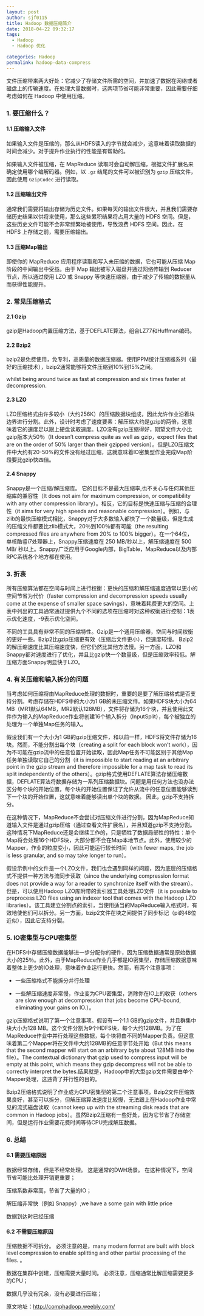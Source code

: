 ```yaml
---
layout: post
author: sjf0115
title: Hadoop 数据压缩简介
date: 2018-04-22 09:32:17
tags:
  - Hadoop
  - Hadoop 优化

categories: Hadoop
permalink: hadoop-data-compress
---
```


文件压缩带来两大好处：它减少了存储文件所需的空间，并加速了数据在网络或者磁盘上的传输速度。在处理大量数据时，这两项节省可能非常重要，因此需要仔细考虑如何在 Hadoop 中使用压缩。

### 1. 要压缩什么？

#### 1.1 压缩输入文件

如果输入文件是压缩的，那么从HDFS读入的字节就会减少，这意味着读取数据的时间会减少。对于提升作业执行的性能是有帮助的。

如果输入文件被压缩，在 MapReduce 读取时会自动解压缩，根据文件扩展名来确定使用哪个编解码器。例如，以 `.gz` 结尾的文件可以被识别为 `gzip` 压缩文件，因此使用 `GzipCodec` 进行读取。

#### 1.2 压缩输出文件

通常我们需要将输出存储为历史文件。如果每天的输出文件很大，并且我们需要存储历史结果以供将来使用，那么这些累积结果将占用大量的 HDFS 空间。但是，这些历史文件可能不会非常频繁地被使用，导致浪费 HDFS 空间。因此，在 HDFS 上存储之前，需要压缩输出。

#### 1.3 压缩Map输出

即使你的 MapReduce 应用程序读取和写入未压缩的数据，它也可能从压缩 Map 阶段的中间输出中受益。由于 Map 输出被写入磁盘并通过网络传输到 Reducer 节点，所以通过使用 LZO 或 Snappy 等快速压缩器，由于减少了传输的数据量从而获得性能提升。

### 2. 常见压缩格式



#### 2.1 Gzip

gzip是Hadoop内置压缩方法，基于DEFLATE算法，组合LZ77和Huffman编码。

#### 2.2 Bzip2

bzip2是免费使用，免专利，高质量的数据压缩器。使用PPM统计压缩器系列（最好的压缩技术），bzip2通常能够将文件压缩到10%到15%之间。

whilst being around twice as fast at compression and six times faster at decompression.

#### 2.3 LZO

LZO压缩格式由许多较小（大约256K）的压缩数据块组成，因此允许作业沿着块边界进行分割。此外，设计时考虑了速度要素：解压缩大约是gzip的两倍，这意味着它的速度足以跟上硬盘读取速度。LZO没有gzip压缩得好，期望文件大小比gzip版本大50％（It doesn’t compress quite as well as gzip，expect files that are on the order of 50% larger than their gzipped version）。但是LZO压缩文件中大约有20-50%的文件没有经过压缩，这就意味着IO密集型作业完成Map阶段要比gzip快四倍。

#### 2.4 Snappy

Snappy是一个压缩/解压缩库。 它的目标不是最大压缩率,也不关心与任何其他压缩库的兼容性（It does not aim for maximum compression, or compatibility with any other compression library）。相反，它的目标是快速压缩与压缩的合理性（it aims for very high speeds and reasonable compression）。例如，与zlib的最快压缩模式相比，Snappy对于大多数输入都快了一个数量级，但是生成的压缩文件都要比zlib模式大，20％到100％都有可能（the resulting compressed files are anywhere from 20% to 100% bigger）。在一个64位，单核酷睿i7处理器上，Snappy压缩速度在 250 MB/秒以上，解压缩速度在 500 MB/ 秒以上。Snappy广泛应用于Google内部，BigTable，MapReduce以及内部RPC系统各个地方都在使用。

### 3. 折衷

所有压缩算法都在空间与时间上进行权衡：更快的压缩和解压缩速度通常以更小的空间节省为代价（faster compression and decompression speeds usually come at the expense of smaller space savings），意味着耗费更大的空间。上表中列出的工具通常通过提供九个不同的选项在压缩时对这种权衡进行控制：1表示优化速度，-9表示优化空间。

不同的工具具有非常不同的压缩特性。Gzip是一个通用压缩器，空间与时间权衡的更好一些。Bzip2比gzip压缩更有效（压缩后文件更小），但速度较慢。 Bzip2 的解压缩速度比其压缩速度快，但它仍然比其他方法慢。另一方面，LZO和Snappy都对速度进行了优化，并且比gzip快一个数量级，但是压缩效率较低。解压缩方面Snappy明显快于LZO。

### 4. 有关压缩和输入拆分的问题

当考虑如何压缩将由MapReduce处理的数据时，重要的是要了解压缩格式是否支持分割。考虑存储在HDFS中的大小为1 GB的未压缩文件。如果HDFS块大小为64 MB（MR1默认64MB，MR2默认128MB），文件将存储为16个块，并且使用此文件作为输入的MapReduce作业将创建16个输入拆分（InputSplit），每个被独立的处理为一个单独Map任务的输入。

假设我们有一个大小为1 GB的gzip压缩文件，和以前一样，HDFS将文件存储为16块。然而，不能分割出每个块（creating a split for each block won’t work），因为不可能在gzip流中的任意位置开始读取，因此Map任务不可能区别于其他Map任务单独读取它自己的分割（it is impossible to start reading at an arbitrary point in the gzip stream and therefore impossible for a map task to read its split independently of the others）。gzip格式使用DEFLATE算法存储压缩数据，DEFLATE算法将数据存储为一系列压缩数据块。问题是用任何方法也没办法区分每个块的开始位置，每个块的开始位置保证了允许从流中的任意位置能够读到下一个块的开始位置，这就意味着能够读出单个块的数据。 因此，gzip不支持拆分。

在这种情况下，MapReduce不会尝试对压缩文件进行分割，因为MapReduce知道输入文件是通过gzip压缩（通过查看文件扩展名），并且知道gzip不支持分割。这种情况下MapReduce还是会继续工作的，只是牺牲了数据局部性的特性：单个Map将会处理16个HDFS块，大部分都不会在Map本地节点。此外，使用较少的Mapper，作业的粒度变小，因此可能运行较长时间（with fewer maps, the job is less granular, and so may take longer to run）。

假设示例中的文件是一个LZO文件，我们也会遇到同样的问题，因为底层的压缩格式不提供一种方法与流同步读取（since the underlying compression format does not provide a way for a reader to synchronize itself with the stream）。但是，可以使用Hadoop LZO库附带的索引器工具处理LZO文件（it is possible to preprocess LZO files using an indexer tool that comes with the Hadoop LZO libraries）。该工具建立分割点的索引，当使用适当的MapReduce输入格式时，有效地使他们可以拆分。另一方面，bzip2文件在块之间提供了同步标记（pi的48位近似），因此它支持分裂。

### 5. IO密集型与CPU密集型

在HDFS中存储压缩数据能够进一步分配你的硬件，因为压缩数据通常是原始数据大小的25％。此外，由于MapReduce作业几乎都是IO密集型，存储压缩数据意味着整体上更少的IO处理，意味着作业运行更快。然而，有两个注意事项：

- 一些压缩格式不能拆分并行处理

- 一些解压缩速度非常慢，作业变为CPU密集型，消除你在IO上的收获（others are slow enough at decompression that jobs become CPU-bound, eliminating your gains on IO.）。

gzip压缩格式说明了第一个注意事项。假设有一个1.1 GB的gzip文件，并且群集中块大小为128 MB。这个文件分割为9个HDFS块，每个大约128MB。为了在MapReduce作业中并行处理这些数据，每个块将由不同的Mapper负责。但这意味着第二个Mapper将在文件中大约128MB的任意字节处开始（But this means that the second mapper will start on an arbitrary byte about 128MB into the file）。The contextual dictionary that gzip used to compress input will be empty at this point, which means they gzip decompress will not be able to correctly interpret the bytes.结果就是，Hadoop中的大型gzip文件需要由单个Mapper处理，这违背了并行性的目的。

Bzip2压缩格式说明了作业成为CPU密集型的第二个注意事项。Bzip2文件压缩效果良好，甚至可以拆分，但解压缩算法速度比较慢，无法跟上在Hadoop作业中常见的流式磁盘读取（cannot keep up with the streaming disk reads that are common in Hadoop jobs）。虽然Bzip2压缩有一些好处，因为它节省了存储空间，但是运行作业需要花费时间等待CPU完成解压数据。

### 6. 总结

#### 6.1 需要压缩原因

数据经常存储，但是不经常处理。 这是通常的DWH场景。 在这种情况下，空间节省可能比处理开销更重要；

压缩系数非常高，节省了大量的IO；

解压缩非常快（例如 Snappy）,we have a some gain with little price

数据到达时已经压缩

#### 6.2 不需要压缩原因

压缩数据不可拆分。 必须注意的是，many modern format are built with block level compression to enable splitting and other partial processing of the files. 。

数据在集群中创建，压缩需要大量时间。 必须注意，压缩通常比解压缩需要更多的CPU；

数据几乎没有冗余，没有必要进行压缩；





原文地址：http://comphadoop.weebly.com/
